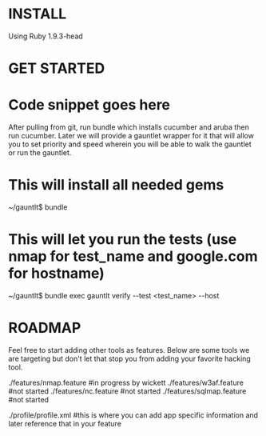 INSTALL
=======

Using Ruby 1.9.3-head

GET STARTED
===========

# Code snippet goes here


After pulling from git, run bundle which installs cucumber and aruba then run cucumber.  Later we will provide a gauntlet wrapper for it that will allow you to set priority and speed wherein you will be able to walk the gauntlet or run the gauntlet. 

# This will install all needed gems
~/gauntlt$ bundle

# This will let you run the tests (use nmap for test_name and google.com for hostname)
~/gauntlt$ bundle exec gauntlt verify --test <test_name> --host <hostname>




ROADMAP
=======


Feel free to start adding other tools as features.  Below are some tools we are targeting but don't let that stop you from adding your favorite hacking tool.

./features/nmap.feature #in progress by wickett
./features/w3af.feature #not started
./features/nc.feature #not started
./features/sqlmap.feature #not started

./profile/profile.xml #this is where you can add app specific information and later reference that in your feature


